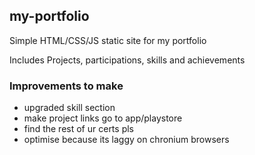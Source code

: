 ## my-portfolio
Simple HTML/CSS/JS static site for my portfolio

Includes Projects, participations, skills and achievements

### Improvements to make
- upgraded skill section
- make project links go to app/playstore
- find the rest of ur certs pls
- optimise because its laggy on chronium browsers
